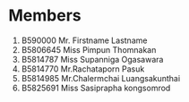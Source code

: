 Members
=======

  1. B590000 Mr. Firstname Lastname
  2. B5806645 Miss Pimpun  Thomnakan
  3. B5814787 Miss Supanniga Ogasawara
  4. B5814770 Mr.Rachataporn Pasuk
  5. B5814985 Mr.Chalermchai Luangsakunthai
  6. B5825691 Miss Sasiprapha  kongsomrod
